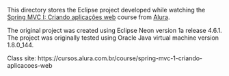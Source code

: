 <p>This directory stores the Eclipse project developed while watching the <a href="https://cursos.alura.com.br/course/spring-mvc-1-criando-aplicacoes-web">Spring MVC I: Criando aplicações web</a> course from <a href="https://www.alura.com.br/">Alura</a>.</p>
<p>The original project was created using Eclipse Neon version 1a release 4.6.1. The project was originally tested using Oracle Java virtual machine  version 1.8.0_144.</p>
<p>Class site: https://cursos.alura.com.br/course/spring-mvc-1-criando-aplicacoes-web</p>
